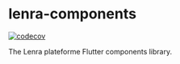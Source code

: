 # lenra-components

[![codecov](https://codecov.io/gh/lenra-io/lenra_components/branch/main/graph/badge.svg?token=QNKQPMX5ME)](https://codecov.io/gh/lenra-io/lenra_components)

The Lenra plateforme Flutter components library.